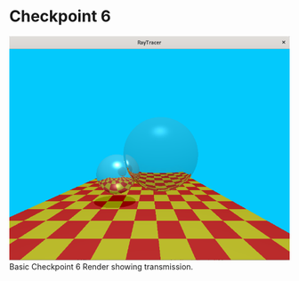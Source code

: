 # Checkpoint 6

<img class="img-fluid" src="../../assets/img/checkpoint6.png" alt="..." /> \
Basic Checkpoint 6 Render showing transmission.